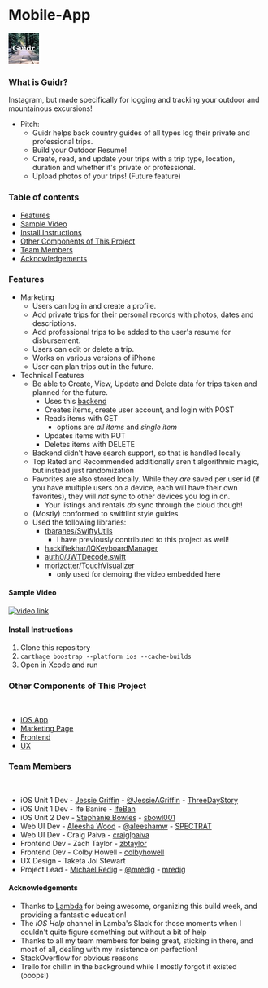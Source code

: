 # Mobile-App
![guidrapp logo](https://github.com/build-week-guidr-august-2019/Mobile-App/blob/master/GuidrApp_Logo_Tiny.jpg)

### What is Guidr?
Instagram, but made specifically for logging and tracking your outdoor and mountainous excursions!

* Pitch:
	* Guidr helps back country guides of all types log their private and professional trips.
	* Build your Outdoor Resume! 
  * Create, read, and update your trips with a trip type, location, duration and whether it's private or professional.
  * Upload photos of your trips! (Future feature)

### Table of contents
* [Features](#features)
* [Sample Video](#Sample-Video)
* [Install Instructions](#install-instructions)
* [Other Components of This Project](#other-components-of-this-project)
* [Team Members](#team-members)
* [Acknowledgements](#acknowledgements)

### Features
* Marketing
	* Users can log in and create a profile. 
	* Add private trips for their personal records with photos, dates and descriptions. 
	* Add professional trips to be added to the user's resume for disbursement.
	* Users can edit or delete a trip.
	* Works on various versions of iPhone
	* User can plan trips out in the future.
* Technical Features
	* Be able to Create, View, Update and Delete data for trips taken and planned for the future.
		* Uses this [backend](https://github.com/guidr-bw/guidr-BE)
		* Creates items, create user account, and login with POST
		* Reads items with GET
			* options are *all items* and *single item*
		* Updates items with PUT
		* Deletes items with DELETE
	* Backend didn't have search support, so that is handled locally
	* Top Rated and Recommended additionally aren't algorithmic magic, but instead just randomization
	* Favorites are also stored locally. While they *are* saved per user id (if you have multiple users on a device, each will have their own favorites), they will *not* sync to other devices you log in on.
		* Your listings and rentals *do* sync through the cloud though!
	* (Mostly) conformed to swiftlint style guides
	* Used the following libraries:
		* [tbaranes/SwiftyUtils](https://github.com/tbaranes/SwiftyUtils)
			* I have previously contributed to this project as well!
		* [hackiftekhar/IQKeyboardManager](https://github.com/hackiftekhar/IQKeyboardManager)
		* [auth0/JWTDecode.swift](https://github.com/auth0/JWTDecode.swift)
		* [morizotter/TouchVisualizer](https://github.com/morizotter/TouchVisualizer)
			* only used for demoing the video embedded here


#### Sample Video
[![video link](https://img.youtube.com/vi/jTYAqBvjlv0/hqdefault.jpg)](https://youtu.be/jTYAqBvjlv0)

#### Install Instructions
1. Clone this repository
1. `carthage boostrap --platform ios --cache-builds`
1. Open in Xcode and run

### Other Components of This Project
​
- [iOS App](https://github.com/build-week-guidr-august-2019/Mobile-App)
- [Marketing Page](https://github.com/build-week-guidr-august-2019/Marketing-Page)
- [Frontend](https://github.com/build-week-guidr-august-2019/Front-End)
- [UX](https://www.figma.com/file/nnl2C3EkGxGdUvvMjdv0BT/Guidr-Wireframes?node-id=17089%3A424)
​
### Team Members
​
- iOS Unit 1 Dev - [Jessie Griffin](https://www.linkedin.com/in/jessie-ann-griffin/) - [@JessieAGriffin](https://twitter.com/jessieagriffin) - [ThreeDayStory](https://github.com/ThreeDayStory)
- iOS Unit 1 Dev - Ife Banire - [IfeBan](https://github.com/IfeBan)
- iOS Unit 2 Dev - [Stephanie Bowles](https://www.linkedin.com/in/stephanie-bowles-a5376261/) - [sbowl001](https://github.com/sbowl001)
- Web UI Dev - [Aleesha Wood](https://www.linkedin.com/in/aleesha-wood/) - [@aleeshamw](https://twitter.com/aleeshamw) - [SPECTRAT](https://github.com/SPECTRAT)
- Web UI Dev - Craig Paiva - [craiglpaiva](https://github.com/craiglpaiva)
- Frontend Dev - Zach Taylor - [zbtaylor](https://github.com/zbtaylor)
- Frontend Dev - Colby Howell - [colbyhowell](https://github.com/colbyhowell)
- UX Design - Taketa Joi Stewart
- Project Lead - [Michael Redig](https://www.linkedin.com/in/michael-redig/) - [@mredig](https://twitter.com/mredig) - [mredig](https://github.com/mredig)

#### Acknowledgements
* Thanks to [Lambda](https://lambdaschool.com/) for being awesome, organizing this build week, and providing a fantastic education!
* The *iOS Help* channel in Lamba's Slack for those moments when I couldn't quite figure something out without a bit of help
* Thanks to all my team members for being great, sticking in there, and most of all, dealing with my insistence on perfection!
* StackOverflow for obvious reasons
* Trello for chillin in the background while I mostly forgot it existed (ooops!)
